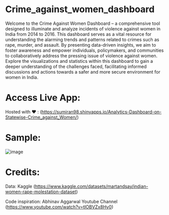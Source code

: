 # Crime_against_women_dashboard
Welcome to the Crime Against Women Dashboard – a comprehensive tool designed to illuminate and analyze incidents of violence against women in India from 2014 to 2016. This dashboard serves as a vital resource for understanding the alarming trends and patterns related to crimes such as rape, murder, and assault. By presenting data-driven insights, we aim to foster awareness and empower individuals, policymakers, and communities to collaboratively address the pressing issue of violence against women. Explore the visualizations and statistics within this dashboard to gain a deeper understanding of the challenges faced, facilitating informed discussions and actions towards a safer and more secure environment for women in India.

# Access Live App:
Hosted with ❤️ : (https://sumiran98.shinyapps.io/Analytics-Dashboard-on-Statewise-Crime_against_Women/)

# Sample:
![image](https://github.com/sumiran98/Crime_against_women_dashboard/assets/63390824/60e843a5-e372-4c8e-b5ad-c78cd19bb440)


# Credits: 
Data: Kaggle (https://www.kaggle.com/datasets/martandsay/indian-women-rape-molestation-dataset)

Code inspiration: Abhinav Aggarwal Youtube Channel (https://www.youtube.com/watch?v=tlOBVZx8Hy0)

